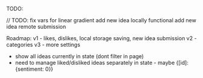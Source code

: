 TODO:

// TODO:
fix vars for linear gradient
add new idea locally functional
add new idea remote submission

Roadmap:
v1 - likes, dislikes, local storage saving, new idea submission
v2 - categories
v3 - more settings

- show all ideas currently in state (dont filter in page)
- need to manage liked/disliked ideas separately in state - maybe {[id]:{sentiment: 0}}
